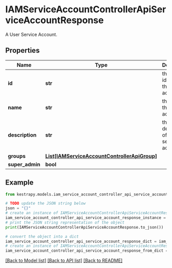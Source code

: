 # IAMServiceAccountControllerApiServiceAccountResponse

A User Service Account.

## Properties

Name | Type | Description | Notes
------------ | ------------- | ------------- | -------------
**id** | **str** | the identifier of this service account. | [optional] 
**name** | **str** | the name of this service account. | 
**description** | **str** | the description of this service account. | [optional] 
**groups** | [**List[IAMServiceAccountControllerApiGroup]**](IAMServiceAccountControllerApiGroup.md) |  | [optional] 
**super_admin** | **bool** |  | [optional] 

## Example

```python
from kestrapy.models.iam_service_account_controller_api_service_account_response import IAMServiceAccountControllerApiServiceAccountResponse

# TODO update the JSON string below
json = "{}"
# create an instance of IAMServiceAccountControllerApiServiceAccountResponse from a JSON string
iam_service_account_controller_api_service_account_response_instance = IAMServiceAccountControllerApiServiceAccountResponse.from_json(json)
# print the JSON string representation of the object
print(IAMServiceAccountControllerApiServiceAccountResponse.to_json())

# convert the object into a dict
iam_service_account_controller_api_service_account_response_dict = iam_service_account_controller_api_service_account_response_instance.to_dict()
# create an instance of IAMServiceAccountControllerApiServiceAccountResponse from a dict
iam_service_account_controller_api_service_account_response_from_dict = IAMServiceAccountControllerApiServiceAccountResponse.from_dict(iam_service_account_controller_api_service_account_response_dict)
```
[[Back to Model list]](../README.md#documentation-for-models) [[Back to API list]](../README.md#documentation-for-api-endpoints) [[Back to README]](../README.md)


